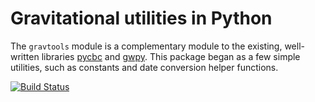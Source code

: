 # Gravitational utilities in Python
The `gravtools` module is a complementary module to the existing, well-written libraries
[pycbc]() and [gwpy](). This package began as a few simple utilities, such as constants
and date conversion helper functions.

[![Build Status](https://travis-ci.com/JWKennington/gravtools.svg?branch=master)](https://travis-ci.com/JWKennington/gravtools) 
